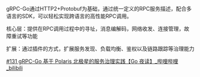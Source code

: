 gRPC-Go通过HTTP2+Protobuf为基础，通过统一定义的RPC服务描述，配合多语言的SDK，可以轻松实现跨语言的高性能RPC调用。

核心层：提供在RPC调用过程中的寻址，消息编解码，网络收发、连接管理，故障重试等功能

扩展：通过插件的方式，扩展服务发现、负载均衡、鉴权以及链路跟踪等治理能力

[#131 gRPC-Go 基于 Polaris 北极星的服务治理实践【Go 夜读】_哔哩哔哩_bilibili](https://www.bilibili.com/video/BV1VY411j7ty?vd_source=6f02b7c9688e8efcfc13a5c6ed7d2b10)
